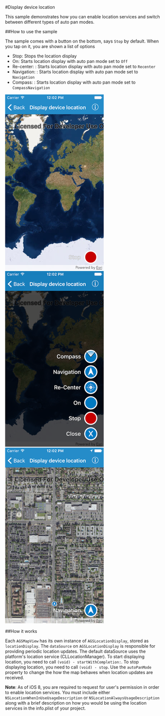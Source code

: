 #Display device location

This sample demonstrates how you can enable location services and switch between different types of auto pan modes.

##How to use the sample

The sample comes with a button on the bottom, says `Stop` by default. When you tap on it, you are shown a list of options

* Stop: Stops the location display
* On: Starts location display with auto pan mode set to `Off`
* Re-center: : Starts location display with auto pan mode set to `Recenter`
* Navigation: : Starts location display with auto pan mode set to `Navigation`
* Compass: : Starts location display with auto pan mode set to `CompassNavigation`

![](image1.png)
![](image2.png)
![](image3.png)

##How it works

Each `AGSMapView` has its own instance of `AGSLocationDisplay`, stored as `locationDisplay`. The `dataSource` on `AGSLocationDisplay` is responsible for providing periodic location updates. The default dataSource uses the platform's location service (CLLocationManager). To start displaying location, you need to call `(void) - startWithCompletion:`. To stop displaying location, you need to call `(void) - stop`. Use the `autoPanMode` property to change the how the map behaves when location updates are received.

**Note**: As of iOS 8, you are required to request for user's permission in order to enable location services. You must include either `NSLocationWhenInUseUsageDescription` or `NSLocationAlwaysUsageDescription` along with a brief description on how you would be using the location services in the info.plist of your project.





